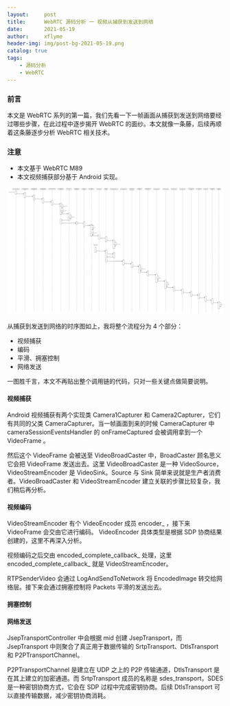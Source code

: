 ```yaml
---
layout:     post
title:      WebRTC 源码分析 一 视频从捕获到发送到网络
date:       2021-05-19
author:     xflyme
header-img: img/post-bg-2021-05-19.png
catalog: true
tags:
    - 源码分析
    - WebRTC
---
```


### 前言
本文是 WebRTC 系列的第一篇，我们先看一下一帧画面从捕获到发送到网络要经过哪些步骤，在此过程中逐步揭开 WebRTC 的面纱。本文就像一条藤，后续再顺着这条藤逐步分析 WebRTC 相关技术。


### 注意
* 本文基于 WebRTC M89
* 本文视频捕获部分基于 Android 实现。

![图一](/img/webrtc-1-1.png)

从捕获到发送到网络的时序图如上，我将整个流程分为 4 个部分：
* 视频捕获
* 编码
* 平滑、拥塞控制
* 网络发送

一图胜千言，本文不再贴出整个调用链的代码，只对一些关键点做简要说明。

####  视频捕获

Android 视频捕获有两个实现类 Camera1Capturer 和 Camera2Capturer，它们有共同的父类 CameraCapturer。当一帧画面到来的时候 CameraCapturer 中 cameraSessionEventsHandler 的 onFrameCaptured 会被调用拿到一个  VideoFrame 。

然后这个  VideoFrame 会被送至 VideoBroadCaster 中，BroadCaster 顾名思义它会把 VideoFrame 发送出去。这里 VideoBroadCaster 是一种 VideoSource，VideoStreamEncoder 是 VideoSink。Source 与 Sink 简单来说就是生产者消费者。VideoBroadCaster 和 VideoStreamEncoder 建立关联的步骤比较复杂，我们稍后再分析。


#### 视频编码

VideoStreamEncoder 有个 VideoEncoder 成员 encoder_ ，接下来 VideoFrame 会交由它进行编码。 VideoEncoder 具体类型是根据 SDP 协商结果创建的，这里不再深入分析。

视频编码之后交由 encoded_complete_callback_ 处理，这里 encoded_complete_callback_ 就是 VideoStreamEncoder。

RTPSenderVideo 会通过 LogAndSendToNetwork 将 EncodedImage 转交给网络层。接下来会通过拥塞控制将 Packets 平滑的发送出去。

#### 拥塞控制


#### 网络发送

JsepTransportController  中会根据 mid 创建 JsepTransport，而 JsepTransport 中则聚合了真正用于数据传输的  SrtpTransport、DtlsTransport 和 P2PTransportChannel。

P2PTransportChannel 是建立在 UDP 之上的 P2P 传输通道，DtlsTransport 是在其上建立的加密通道。而 SrtpTransport 成员的名称是 sdes_transport，SDES 是一种密钥协商方式，它会在 SDP 过程中完成密钥协商。后续 DtlsTransport 可以直接传输数据，减少密钥协商消耗。







































